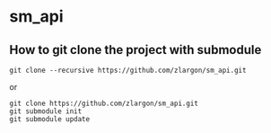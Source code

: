 sm_api
======

How to git clone the project with submodule
----
```
git clone --recursive https://github.com/zlargon/sm_api.git
```
or
```
git clone https://github.com/zlargon/sm_api.git
git submodule init
git submodule update
```
